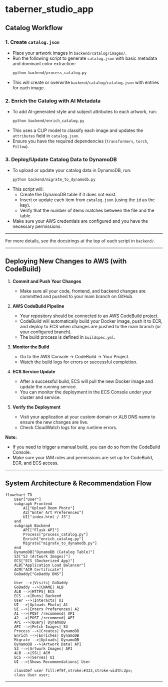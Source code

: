 # taberner_studio_app

## Catalog Workflow

### 1. Create `catalog.json`
- Place your artwork images in `backend/catalog/images/`.
- Run the following script to generate `catalog.json` with basic metadata and dominant color extraction:
  ```bash
  python backend/process_catalog.py
  ```
- This will create or overwrite `backend/catalog/catalog.json` with entries for each image.

### 2. Enrich the Catalog with AI Metadata
- To add AI-generated style and subject attributes to each artwork, run:
  ```bash
  python backend/enrich_catalog.py
  ```
- This uses a CLIP model to classify each image and updates the `attributes` field in `catalog.json`.
- Ensure you have the required dependencies (`transformers`, `torch`, `Pillow`).

### 3. Deploy/Update Catalog Data to DynamoDB
- To upload or update your catalog data in DynamoDB, run:
  ```bash
  python backend/migrate_to_dynamodb.py
  ```
- This script will:
  - Create the DynamoDB table if it does not exist.
  - Insert or update each item from `catalog.json` (using the `id` as the key).
  - Verify that the number of items matches between the file and the table.
- Make sure your AWS credentials are configured and you have the necessary permissions.

---

For more details, see the docstrings at the top of each script in `backend/`.

---

## Deploying New Changes to AWS (with CodeBuild)

1. **Commit and Push Your Changes**
   - Make sure all your code, frontend, and backend changes are committed and pushed to your main branch on GitHub.

2. **AWS CodeBuild Pipeline**
   - Your repository should be connected to an AWS CodeBuild project.
   - CodeBuild will automatically build your Docker image, push it to ECR, and deploy to ECS when changes are pushed to the main branch (or your configured branch).
   - The build process is defined in `buildspec.yml`.

3. **Monitor the Build**
   - Go to the AWS Console → CodeBuild → Your Project.
   - Watch the build logs for errors or successful completion.

4. **ECS Service Update**
   - After a successful build, ECS will pull the new Docker image and update the running service.
   - You can monitor the deployment in the ECS Console under your cluster and service.

5. **Verify the Deployment**
   - Visit your application at your custom domain or ALB DNS name to ensure the new changes are live.
   - Check CloudWatch logs for any runtime errors.

**Note:**
- If you need to trigger a manual build, you can do so from the CodeBuild Console.
- Make sure your IAM roles and permissions are set up for CodeBuild, ECR, and ECS access.

---

## System Architecture & Recommendation Flow

```mermaid
flowchart TD
    User["User"]
    subgraph Frontend
        A1["Upload Room Photo"]
        A2["Enter Art Preferences"]
        UI["index.html / JS"]
    end
    subgraph Backend
        API["Flask API"]
        Process["process_catalog.py"]
        Enrich["enrich_catalog.py"]
        Migrate["migrate_to_dynamodb.py"]
    end
    DynamoDB["DynamoDB (Catalog Table)"]
    S3["S3 (Artwork Images)"]
    ECS["ECS (Dockerized App)"]
    ALB["Application Load Balancer"]
    ACM["ACM Certificate"]
    GoDaddy["GoDaddy DNS"]

    User -->|Visits| GoDaddy
    GoDaddy -->|CNAME| ALB
    ALB -->|HTTPS| ECS
    ECS -->|Runs| Backend
    User -->|Interacts| UI
    UI -->|Uploads Photo| A1
    UI -->|Enters Preferences| A2
    A1 -->|POST /recommend| API
    A2 -->|POST /recommend| API
    API -->|Query| DynamoDB
    API -->|Fetch Images| S3
    Process -->|Creates| DynamoDB
    Enrich -->|Enriches| DynamoDB
    Migrate -->|Uploads| DynamoDB
    DynamoDB -->|Artwork Data| API
    S3 -->|Artwork Images| API
    ALB -->|SSL| ACM
    ECS -->|Serves| UI
    UI -->|Shows Recommendations| User

    classDef user fill:#f9f,stroke:#333,stroke-width:2px;
    class User user;
```

---